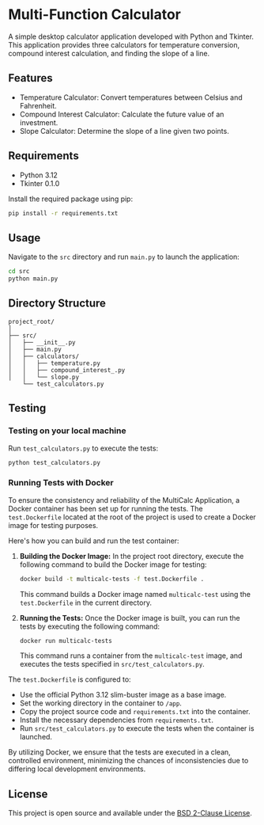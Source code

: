 # Multi-Function Calculator

A simple desktop calculator application developed with Python and Tkinter. This application provides three calculators for temperature conversion, compound interest calculation, and finding the slope of a line.

## Features

- Temperature Calculator: Convert temperatures between Celsius and Fahrenheit.
- Compound Interest Calculator: Calculate the future value of an investment.
- Slope Calculator: Determine the slope of a line given two points.

## Requirements

- Python 3.12
- Tkinter 0.1.0

Install the required package using pip:

```bash
pip install -r requirements.txt
```

## Usage

Navigate to the `src` directory and run `main.py` to launch the application:

```bash
cd src
python main.py
```

## Directory Structure

```plaintext
project_root/
│
├── src/
│   ├── __init__.py
│   ├── main.py
│   ├── calculators/
│   │   ├── temperature.py
│   │   ├── compound_interest_.py
│   │   └── slope.py
    └── test_calculators.py
```

## Testing

### Testing on your local machine

Run `test_calculators.py` to execute the tests:

```bash
python test_calculators.py
```

### Running Tests with Docker

To ensure the consistency and reliability of the MultiCalc Application, a Docker container has been set up for running the tests. The `test.Dockerfile` located at the root of the project is used to create a Docker image for testing purposes.

Here's how you can build and run the test container:

1. **Building the Docker Image:**
    In the project root directory, execute the following command to build the Docker image for testing:

    ```bash
    docker build -t multicalc-tests -f test.Dockerfile .
    ```

    This command builds a Docker image named `multicalc-test` using the `test.Dockerfile` in the current directory.

2. **Running the Tests:**
    Once the Docker image is built, you can run the tests by executing the following command:

    ```bash
    docker run multicalc-tests
    ```

    This command runs a container from the `multicalc-test` image, and executes the tests specified in `src/test_calculators.py`.

The `test.Dockerfile` is configured to:

- Use the official Python 3.12 slim-buster image as a base image.
- Set the working directory in the container to `/app`.
- Copy the project source code and `requirements.txt` into the container.
- Install the necessary dependencies from `requirements.txt`.
- Run `src/test_calculators.py` to execute the tests when the container is launched.

By utilizing Docker, we ensure that the tests are executed in a clean, controlled environment, minimizing the chances of inconsistencies due to differing local development environments.

## License

This project is open source and available under the [BSD 2-Clause License](LICENSE).
